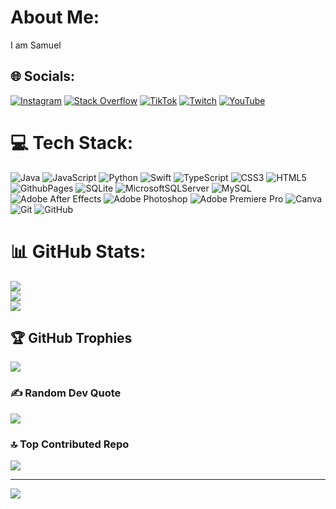 # About Me:
I am Samuel


## 🌐 Socials:
[![Instagram](https://img.shields.io/badge/Instagram-%23E4405F.svg?logo=Instagram&logoColor=white)](https://instagram.com/samuelinho123) [![Stack Overflow](https://img.shields.io/badge/-Stackoverflow-FE7A16?logo=stack-overflow&logoColor=white)](https://stackoverflow.com/users/samwell) [![TikTok](https://img.shields.io/badge/TikTok-%23000000.svg?logo=TikTok&logoColor=white)](https://tiktok.com/@samwell.editss) [![Twitch](https://img.shields.io/badge/Twitch-%239146FF.svg?logo=Twitch&logoColor=white)](https://twitch.tv/s4muelldemolidor) [![YouTube](https://img.shields.io/badge/YouTube-%23FF0000.svg?logo=YouTube&logoColor=white)](https://youtube.com/@samwell.editss) 

# 💻 Tech Stack:
![Java](https://img.shields.io/badge/java-%23ED8B00.svg?style=for-the-badge&logo=openjdk&logoColor=white) ![JavaScript](https://img.shields.io/badge/javascript-%23323330.svg?style=for-the-badge&logo=javascript&logoColor=%23F7DF1E) ![Python](https://img.shields.io/badge/python-3670A0?style=for-the-badge&logo=python&logoColor=ffdd54) ![Swift](https://img.shields.io/badge/swift-F54A2A?style=for-the-badge&logo=swift&logoColor=white) ![TypeScript](https://img.shields.io/badge/typescript-%23007ACC.svg?style=for-the-badge&logo=typescript&logoColor=white) ![CSS3](https://img.shields.io/badge/css3-%231572B6.svg?style=for-the-badge&logo=css3&logoColor=white) ![HTML5](https://img.shields.io/badge/html5-%23E34F26.svg?style=for-the-badge&logo=html5&logoColor=white) ![GithubPages](https://img.shields.io/badge/github%20pages-121013?style=for-the-badge&logo=github&logoColor=white) ![SQLite](https://img.shields.io/badge/sqlite-%2307405e.svg?style=for-the-badge&logo=sqlite&logoColor=white) ![MicrosoftSQLServer](https://img.shields.io/badge/Microsoft%20SQL%20Server-CC2927?style=for-the-badge&logo=microsoft%20sql%20server&logoColor=white) ![MySQL](https://img.shields.io/badge/mysql-4479A1.svg?style=for-the-badge&logo=mysql&logoColor=white) ![Adobe After Effects](https://img.shields.io/badge/Adobe%20After%20Effects-9999FF.svg?style=for-the-badge&logo=Adobe%20After%20Effects&logoColor=white) ![Adobe Photoshop](https://img.shields.io/badge/adobe%20photoshop-%2331A8FF.svg?style=for-the-badge&logo=adobe%20photoshop&logoColor=white) ![Adobe Premiere Pro](https://img.shields.io/badge/Adobe%20Premiere%20Pro-9999FF.svg?style=for-the-badge&logo=Adobe%20Premiere%20Pro&logoColor=white) ![Canva](https://img.shields.io/badge/Canva-%2300C4CC.svg?style=for-the-badge&logo=Canva&logoColor=white) ![Git](https://img.shields.io/badge/git-%23F05033.svg?style=for-the-badge&logo=git&logoColor=white) ![GitHub](https://img.shields.io/badge/github-%23121011.svg?style=for-the-badge&logo=github&logoColor=white)
# 📊 GitHub Stats:
![](https://github-readme-stats.vercel.app/api?username=S4MU3LDemolidor&theme=dark&hide_border=false&include_all_commits=true&count_private=true)<br/>
![](https://github-readme-streak-stats.herokuapp.com/?user=S4MU3LDemolidor&theme=dark&hide_border=false)<br/>
![](https://github-readme-stats.vercel.app/api/top-langs/?username=S4MU3LDemolidor&theme=dark&hide_border=false&include_all_commits=true&count_private=true&layout=compact)

## 🏆 GitHub Trophies
![](https://github-profile-trophy.vercel.app/?username=S4MU3LDemolidor&theme=radical&no-frame=false&no-bg=true&margin-w=4)

### ✍️ Random Dev Quote
![](https://quotes-github-readme.vercel.app/api?type=horizontal&theme=radical)

### 🔝 Top Contributed Repo
![](https://github-contributor-stats.vercel.app/api?username=S4MU3LDemolidor&limit=5&theme=dark&combine_all_yearly_contributions=true)

---
[![](https://visitcount.itsvg.in/api?id=S4MU3LDemolidor&icon=0&color=0)](https://visitcount.itsvg.in)

<!-- Proudly created with GPRM ( https://gprm.itsvg.in ) -->
